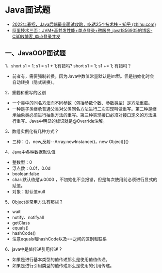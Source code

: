 # Java面试题

- [2022年春招，Java后端最全面试攻略，吃透25个技术栈 - 知乎 (zhihu.com)](https://zhuanlan.zhihu.com/p/446341767)
- [阿里技术三面：JVM+高并发性能+单点登录+微服务_java1856905的博客-CSDN博客_单点登录并发](https://blog.csdn.net/java1856905/article/details/89000945)

## 一、JavaOOP面试题

1、short s1 = 1; s1 = s1 + 1;有错吗? short s1 = 1; s1 += 1; 有错吗？

- 前者有，需要强制转换。因为Java中数值常量默认是int型。但是初始化时会自动转换（隐式转换）。

2、重载和重写的区别

- 一个类中的同名方法而不同参数（包括参数个数、参数类型）是方法重载。
- 一种是子类继承普通父类对父类同名方法进行二次实现叫做重写。第二种是继承抽象类必须进行抽象方法的重写。第三种实现接口必须对接口定义的方法进行重写。Java中明显的标识就是@Override注解。

3、数组实例化有几种方式？

- 三种：{}，new,反射--Array.newInstance()，new Object[]{}

4、Java中各种数据默认值

- 整数型：0
- 浮点数：0.0f，0.0d
- boolean:false
- char:默认值是\u0000 ，不初始化不会报错，但是每次使用前必须进行显式的赋值。
- 对象：默认值null

5、Object类常用方法有那些？

- wait
- notify、notifyall
- getClass
- equals()
- hashCode()
- 注意equals和hashCode以及==之间的区别和联系

6、java中是值传递引用传递？

- 如果是进行基本类型的值传递那么是使用值值传递。
- 如果是进行引用类型的值传递那么是使用的引用传递。

